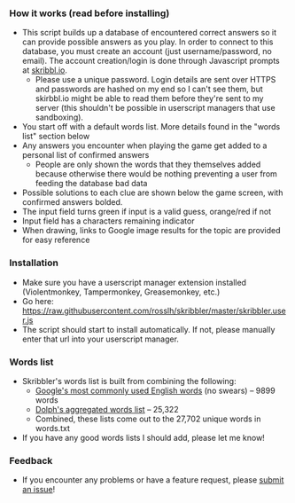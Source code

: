 ### How it works (read before installing)
* This script builds up a database of encountered correct answers so it can provide possible answers as you play. In order to connect to this database, you must create an account (just username/password, no email). The account creation/login is done through Javascript prompts at [skribbl.io](https://skribbl.io).
    * Please use a unique password. Login details are sent over HTTPS and passwords are hashed on my end so I can't see them, but skirbbl.io might be able to read them before they're sent to my server (this shouldn't be possible in userscript managers that use sandboxing).
* You start off with a default words list. More details found in the "words list" section below
* Any answers you encounter when playing the game get added to a personal list of confirmed answers
    * People are only shown the words that they themselves added because otherwise there would be nothing preventing a user from feeding the database bad data
* Possible solutions to each clue are shown below the game screen, with confirmed answers bolded.
* The input field turns green if input is a valid guess, orange/red if not
* Input field has a characters remaining indicator
* When drawing, links to Google image results for the topic are provided for easy reference

### Installation
* Make sure you have a userscript manager extension installed (Violentmonkey, Tampermonkey, Greasemonkey, etc.)
* Go here: https://raw.githubusercontent.com/rosslh/skribbler/master/skribbler.user.js
* The script should start to install automatically. If not, please manually enter that url into your userscript manager.

### Words list
* Skribbler's words list is built from combining the following:
    * [Google's most commonly used English words](https://github.com/first20hours/google-10000-english) (no swears) – 9899 words
    * [Dolph's aggregated words list](https://github.com/dolph/dictionary) – 25,322
    * Combined, these lists come out to the 27,702 unique words in words.txt
* If you have any good words lists I should add, please let me know!

### Feedback
* If you encounter any problems or have a feature request, please [submit an issue](https://github.com/rosslh/skribbler/issues/new)!
